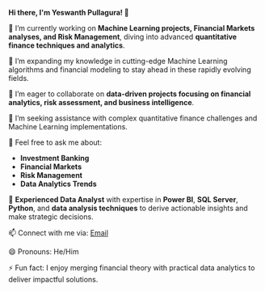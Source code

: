 
**Hi there, I'm Yeswanth Pullagura! 👋**  

🔭 I’m currently working on **Machine Learning projects, Financial Markets analyses, and Risk Management**, diving into advanced **quantitative finance techniques and analytics**.  

🌱 I’m expanding my knowledge in cutting-edge Machine Learning algorithms and financial modeling to stay ahead in these rapidly evolving fields.  

👯 I’m eager to collaborate on **data-driven projects focusing on financial analytics, risk assessment, and business intelligence**.  

🤔 I’m seeking assistance with complex quantitative finance challenges and Machine Learning implementations.  

💬 Feel free to ask me about:  
- **Investment Banking**  
- **Financial Markets**  
- **Risk Management**  
- **Data Analytics Trends**  

💼 **Experienced Data Analyst** with expertise in **Power BI**, **SQL Server**, **Python**, and **data analysis techniques** to derive actionable insights and make strategic decisions.  

📫 Connect with me via: [Email](mailto:Yesh1005@gmail.com)  

😄 Pronouns: He/Him  

⚡ Fun fact: I enjoy merging financial theory with practical data analytics to deliver impactful solutions.  

 
